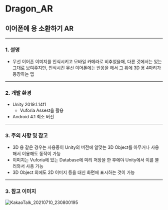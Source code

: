 # Dragon_AR
## 이어폰에 용 소환하기 AR
--------------------
### 1. 설명
  * 무선 이어폰 이미지를 인식시키고 모바일 카메라로 비추었을때, 다른 것에서는 있는 그대로 보여주지만, 인식시킨 무선 이어폰에는 반응을 해서 그 위에 3D 용 4마리가 등장하는 앱
----------------------
### 2. 개발 환경
  * Unity 2019.1.14f1
    * Vuforia Assest을 활용
  * Android 4.1 최소 버전
--------------------
### 3. 주의 사항 및 참고
  * 3D 용 같은 경우는 사용중이 Unity의 버전에 알맞는 3D Object를 아무거나 사용해서 이용해도 동작이 가능
  * 이미지는 Vuforia에 있는 Database에 미리 저장을 한 후에야 Unity에서 이를 불러와서 사용 가능
  * 3D Object 외에도 2D 이미지 등을 대신 화면에 표시하는 것이 가능
---------------------
### 3. 참고 이미지
![KakaoTalk_20210710_230800195](https://user-images.githubusercontent.com/67555400/125168368-3c912080-e1e0-11eb-8dc8-342eef09a42c.jpg)
